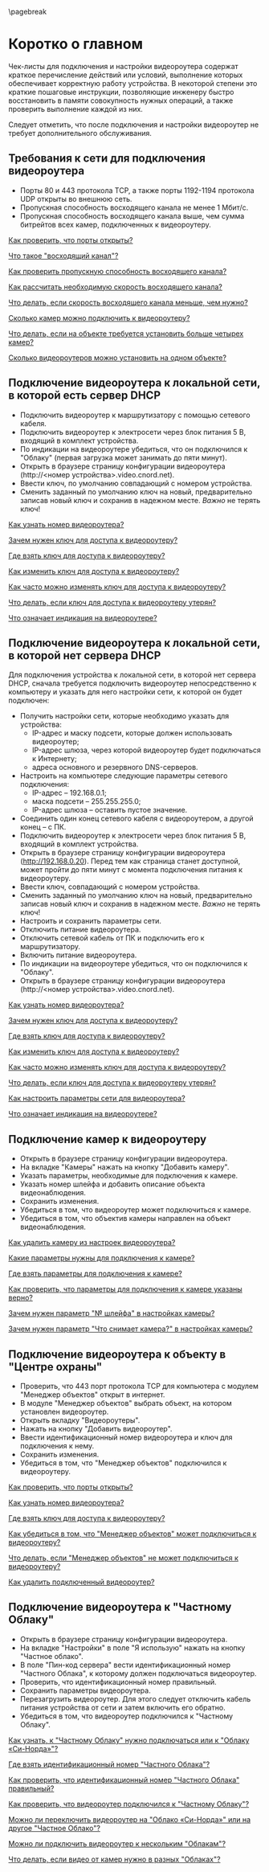\pagebreak

# Коротко о главном 

Чек-листы для подключения и настройки видеороутера содержат краткое перечисление действий или условий, выполнение которых обеспечивает корректную работу устройства. В некоторой степени это краткие пошаговые инструкции, позволяющие инженеру быстро восстановить в памяти совокупность нужных операций, а также проверить выполнение каждой из них.

Следует отметить, что после подключения и настройки видеороутер не требует дополнительного обслуживания.

## Требования к сети для подключения видеороутера

* Порты 80 и 443 протокола TCP, а также порты 1192-1194 протокола UDP открыты во внешнюю сеть.
* Пропускная способность восходящего канала не менее 1 Мбит/с.
* Пропускная способность восходящего канала выше, чем сумма битрейтов всех камер, подключенных к видеороутеру.

[Как проверить, что порты открыты?](#how-to-check-ports)

[Что такое "восходящий канал"?](#what-is-upload-band)

[Как проверить пропускную способность восходящего канала?](#how-to-check-bandwidth)

[Как рассчитать необходимую скорость восходящего канала?](#how-to-calc-bandwidth)

[Что делать, если скорость восходящего канала меньше, чем нужно?](#what-todo-if-bandwidth-smaller)

[Сколько камер можно подключить к видеороутеру?](#how-many-cams)

[Что делать, если на объекте требуется установить больше четырех камер?](#what-todo-if-more-cams)

[Сколько видеороутеров можно установить на одном объекте?](#how-many-router-for-one-cust)

## Подключение видеороутера к локальной сети, в которой есть сервер DHCP
* Подключить видеороутер к маршрутизатору с помощью сетевого кабеля.
* Подключить видеороутер к электросети через блок питания 5 В, входящий в комплект устройства.
* По индикации на видеороутере убедиться, что он подключился к "Облаку" (первая загрузка может занимать до пяти минут).
* Открыть в браузере страницу конфигурации видеороутера (http://\<номер устройства\>.video.cnord.net).
* Ввести ключ, по умолчанию совпадающий с номером устройства.
* Сменить заданный по умолчанию ключ на новый, предварительно записав новый ключ и сохранив в надежном месте. *Важно* не терять ключ!

[Как узнать номер видеороутера?](#what-is-router-number)

[Зачем нужен ключ для доступа к видеороутеру?](#what-is-key-happening)

[Где взять ключ для доступа к видеороутеру?](#how-to-get-key)

[Как изменить ключ для доступа к видеороутеру?](#how-to-change-key)

[Как часто можно изменять ключ для доступа к видеороутеру?](#how-often-change-key)

[Что делать, если ключ для доступа к видеороутеру утерян?](#what-todo-key-lost)

[Что означает индикация на видеороутере?](#what-led-happening)

## Подключение видеороутера к локальной сети, в которой нет сервера DHCP

Для подключения устройства к локальной сети, в которой нет сервера DHCP, сначала требуется подключить видеороутер непосредственно к компьютеру и указать для него настройки сети, к которой он будет подключен:

* Получить настройки сети, которые необходимо указать для устройства:
	* IP-адрес и маску подсети, которые должен использовать видеороутер;
	* IP-адрес шлюза, через которой видеороутер будет подключаться к Интернету;
	* адреса основного и резервного DNS-серверов.
* Настроить на компьютере следующие параметры сетевого подключения:
	* IP-адрес – 192.168.0.1;
	* маска подсети – 255.255.255.0;
	* IP-адрес шлюза – оставить пустое значение.
* Соединить один конец сетевого кабеля с видеороутером, а другой конец – с ПК.
* Подключить видеороутер к электросети через блок питания 5 В, входящий в комплект устройства.
* Открыть в браузере страницу конфигурации видеороутера (http://192.168.0.20). Перед тем как страница станет доступной, может пройти до пяти минут с момента подключения питания к видеороутеру.
* Ввести ключ, совпадающий с номером устройства.
* Сменить заданный по умолчанию ключ на новый, предварительно записав новый ключ и сохранив в надежном месте. *Важно* не терять ключ! 
* Настроить и сохранить параметры сети.
* Отключить питание видеороутера.
* Отключить сетевой кабель от ПК и подключить его к маршрутизатору.
* Включить питание видеороутера.
* По индикации на видеороутере убедиться, что он подключился к "Облаку".
* Открыть в браузере страницу конфигурации видеороутера (http://\<номер устройства\>.video.cnord.net).

[Как узнать номер видеороутера?](#what-is-router-number)

[Зачем нужен ключ для доступа к видеороутеру?](#what-is-key-happening)

[Где взять ключ для доступа к видеороутеру?](#how-to-get-key)

[Как изменить ключ для доступа к видеороутеру?](#how-to-change-key)

[Как часто можно изменять ключ для доступа к видеороутеру?](#how-often-change-key)

[Что делать, если ключ для доступа к видеороутеру утерян?](#what-todo-key-lost)

[Как настроить параметры сети для видеороутера?](#how-setup-network)

[Что означает индикация на видеороутере?](#what-led-happening)

## Подключение камер к видеороутеру

* Открыть в браузере страницу конфигурации видеороутера.
* На вкладке "Камеры" нажать на кнопку "Добавить камеру". 
* Указать параметры, необходимые для подключения к камере. 
* Указать номер шлейфа и добавить описание объекта видеонаблюдения.
* Сохранить изменения.
* Убедиться в том, что видеороутер может подключиться к камере.
* Убедиться в том, что объектив камеры направлен на объект видеонаблюдения.

[Как удалить камеру из настроек видеороутера?](#how-to-delete-cam)

[Какие параметры нужны для подключения к камере?](#what-param-for-cam) 

[Где взять параметры для подключения к камере?](#where-get-param-for-cam) 

[Как проверить, что параметры для подключения к камере указаны верно?](#how-check-param-for-cam)

[Зачем нужен параметр "№ шлейфа" в настройках камеры?](#what-is-zone-for-cam) 

[Зачем нужен параметр "Что снимает камера?" в настройках камеры?](#what-is-desc-for-cam)

## Подключение видеороутера к объекту в "Центре охраны"

* Проверить, что 443 порт протокола TCP для компьютера с модулем "Менеджер объектов" открыт в интернет.
* В модуле "Менеджер объектов" выбрать объект, на котором установлен видеороутер.
* Открыть вкладку "Видеороутеры".
* Нажать на кнопку "Добавить видеороутер".
* Ввести идентификационный номер видеороутера и ключ для подключения к нему.
* Сохранить изменения.
* Убедиться в том, что "Менеджер объектов" подключился к видеороутеру.

[Как проверить, что порты открыты?](#how-to-check-ports)

[Как узнать номер видеороутера?](#what-is-router-number)

[Где взять ключ для доступа к видеороутеру?](#how-to-get-key)

[Как убедиться в том, что "Менеджер объектов" может подключиться к видеороутеру?](#how-to-check-objman)

[Что делать, если "Менеджер объектов" не может подключиться к видеороутеру?](#what-to-do-objman-fail)
 
[Как удалить подключенный видеороутер?](#how-to-delete-router)

## Подключение видеороутера к "Частному Облаку"

* Открыть в браузере страницу конфигурации видеороутера.
* На вкладке "Настройки" в поле "Я использую" нажать на кнопку "Частное облако".
* В поле "Пин-код сервера" вести идентификационный номер "Частного Облака", к которому должен подключаться видеороутер.
* Проверить, что идентификационный номер правильный.
* Сохранить параметры видеороутера.
* Перезагрузить видеороутер. Для этого следует отключить кабель питания устройства от сети и затем включить его обратно.
* Убедиться в том, что видеороутер подключился к "Частному Облаку".

[Как узнать, к "Частному Облаку" нужно подключаться или к "Облаку «Си-Норда»"?](#how-to-select-cloud)

[Где взять идентификационный номер "Частного Облака"?](#where-to-get-cloud-id)

[Как проверить, что идентификационный номер "Частного Облака" правильный?](#how-to-check-cloud-id)

[Как проверить, что видеороутер подключился к "Частному Облаку"?](#how-to-check-router-connection)

[Можно ли переключить видеороутер на "Облако «Си-Норда»" или на другое "Частное Облако"?](#can-change-cloud)

[Можно ли подключить видеороутер к нескольким "Облакам"?](#can-connect-two-cloud)

[Что делать, если видео от камер нужно в разных "Облаках"?](#what-to-do-need-two-cloud)









 


